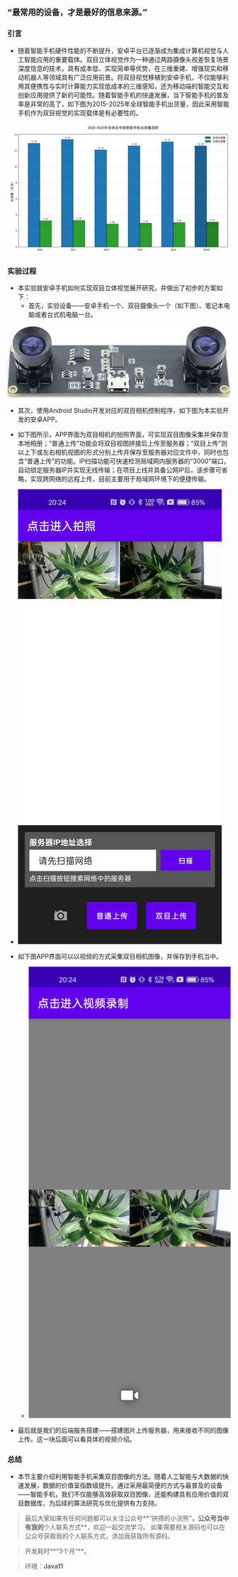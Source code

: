 ## `“最常用的设备，才是最好的信息来源。”`
### 引言

+  随着智能手机硬件性能的不断提升，安卓平台已逐渐成为集成计算机视觉与人工智能应用的重要载体。双目立体视觉作为一种通过两路摄像头视差恢复场景深度信息的技术，具有成本低、实现简单等优势，在三维重建、增强现实和移动机器人等领域具有广泛应用前景。将双目视觉移植到安卓手机，不仅能够利用其便携性与实时计算能力实现低成本的三维感知，还为移动端的智能交互和创新应用提供了新的可能性。随着智能手机的快速发展，当下智能手机的普及率是非常的高了，如下图为2015-2025年全球智能手机出货量，因此采用智能手机作为双目视觉的实现载体是有必要性的。

![1](./src/1.png)

### 实验过程

+ 本实验就安卓手机如何实现双目立体视觉展开研究，并做出了初步的方案如下：
	+ 首先，实验设备——安卓手机一个、双目摄像头一个（如下图）、笔记本电脑或者台式机电脑一台。

![1](./src/1.jpg)

+ 其次，使用Android Studio开发对应的双目相机控制程序，如下图为本实验开发的安卓APP。
+ 如下图所示，APP界面为双目相机的拍照界面，可实现双目图像采集并保存至本地相册；“普通上传”功能会将双目视图拼接后上传至服务器；“双目上传”则以上下或左右相机视图的形式分别上传并保存至服务器对应文件中，同时也包含“普通上传”的功能。IP扫描功能可快速检测局域网内服务器的“3000”端口，自动锁定服务器IP并实现无线传输；在项目上线并具备公网IP后，该步骤可省略，实现跨网络的远程上传，目前主要用于局域网环境下的便捷传输。

+ ![2](./src/3.jpg ':class=menuAppClass')
+ 如下图APP界面可以以视频的方式采集双目相机图像，并保存到手机当中。
	+ ![3](./src/2.jpg ':class=menuAppClass')

+ 最后就是我们的后端服务搭建——搭建图片上传服务器，用来接收不同的图像上传。这一块后面可以看具体的视频介绍。
### 总结
+ 本节主要介绍利用智能手机采集双目图像的方法。随着人工智能与大数据的快速发展，数据的价值呈指数级提升。通过采用最简便的方式与最普及的设备——智能手机，我们不仅能够高效获取双目图像，还能构建具有应用价值的双目数据库，为后续的算法研究与优化提供有力支持。

> 最后大家如果有任何问题都可以关注公众号**“拼搏的小浣熊”**，公众号当中有我的**个人联系方式**，欢迎一起交流学习。
> 如果需要相关源码也可以在公众号获取我的个人联系方式，添加我获取所有源码。

> 开发耗时**“3个月”**。

> 环境：**Java11**